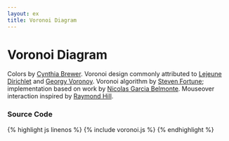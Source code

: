 ```yaml
---
layout: ex
title: Voronoi Diagram
---
```


# Voronoi Diagram

<div class="gallery" id="chart"> </div>
<link type="text/css" rel="stylesheet" href="colorbrewer.css"/>
<link type="text/css" rel="stylesheet" href="voronoi.css"/>
<script type="text/javascript" src="../d3.geom.js?2.0.3"> </script>
<script type="text/javascript" src="voronoi.js"> </script>

Colors by [Cynthia Brewer](http://colorbrewer.org/). Voronoi design
commonly attributed to [Lejeune Dirichlet](http://en.wikipedia.org/wiki/Lejeune_Dirichlet)
and [Georgy Voronoy](http://en.wikipedia.org/wiki/Georgy_Voronoy).
Voronoi algorithm by [Steven Fortune](http://ect.bell-labs.com/who/sjf/);
implementation based on work by [Nicolas Garcia
Belmonte](http://blog.thejit.org/2010/02/12/voronoi-tessellation/).
Mouseover interaction inspired by [Raymond
Hill](http://www.raymondhill.net/blog/?p=9).

### Source Code

{% highlight js linenos %}
{% include voronoi.js %}
{% endhighlight %}
